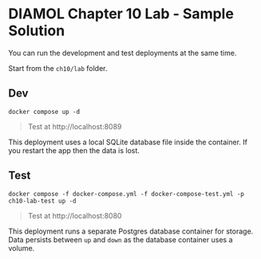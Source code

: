 # DIAMOL Chapter 10 Lab - Sample Solution

You can run the development and test deployments at the same time.

Start from the `ch10/lab` folder.

## Dev

```
docker compose up -d
```

> Test at http://localhost:8089

This deployment uses a local SQLite database file inside the container. If you restart the app then the data is lost.

## Test

```
docker compose -f docker-compose.yml -f docker-compose-test.yml -p ch10-lab-test up -d
```
> Test at http://localhost:8080

This deployment runs a separate Postgres database container for storage. Data persists between `up` and `down` as the database container uses a volume.
